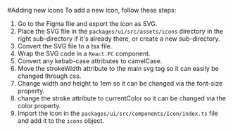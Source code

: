 #Adding new icons
To add a new icon, follow these steps:

1. Go to the Figma file and export the icon as SVG.
2. Place the SVG file in the `packages/ui/src/assets/icons` directory in the right sub-directory if it's already there, or create a new sub-directory.
3. Convert the SVG file to a tsx file.
4. Wrap the SVG code in a `React.FC` component.
5. Convert any kebab-case attributes to camelCase.
6. Move the strokeWidth attribute to the main svg tag so it can easily be changed through css.
7. Change width and height to 1em so it can be changed via the font-size property.
8. change the stroke attribute to currentColor so it can be changed via the color property.
9. Import the icon in the `packages/ui/src/components/Icon/index.ts` file and add it to the `icons` object.